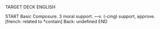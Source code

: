TARGET DECK
ENGLISH

START
Basic
Composure. 3 moral support. —v. (-cing) support, approve. [french: related to *contain]
Back: undefined
END
